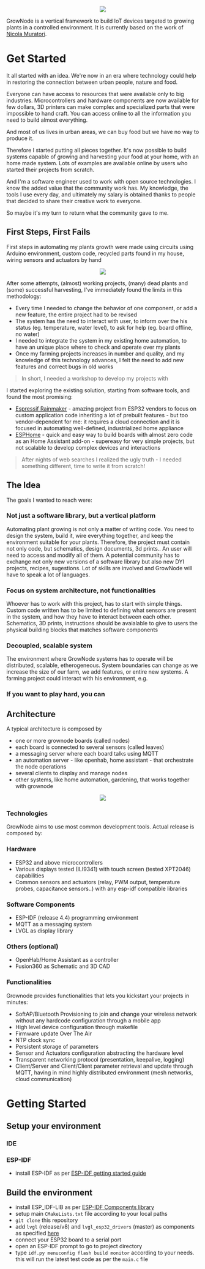 
<p align="center">
<img src="img/grownode_logo_full.png">
</p>

GrowNode is a vertical framework to build IoT devices targeted to growing plants in a controlled environment. It is currently based on the work of [Nicola Muratori](https://github.com/ogghst). 

# Get Started

It all started with an idea. We're now in an era where technology could help in restoring the connection between urban people, nature and food.

Everyone can have access to resources that were available only to big industries. Microcontrollers and hardware components are now available for few dollars, 3D printers can make complex and specialized parts that were impossible to hand craft. You can access online to all the information you need to build almost everything. 

And most of us lives in urban areas, we can buy food but we have no way to produce it. 

Therefore I started putting all pieces together. It's now possible to build systems capable of growing and harvesting your food at your home, with an home made system. Lots of examples are available online by users who started their projects from scratch. 

And I'm a software engineer used to work with open source technologies. I know the added value that the community work has. My knowledge, the tools I use every day, and ultimately my salary is obtained thanks to people that decided to share their creative work to everyone. 

So maybe it's my turn to return what the community gave to me. 

## First Steps, First Fails

First steps in automating my plants growth were made using circuits using Arduino environment, custom code, recycled parts found in my house, wiring sensors and actuators by hand

<p align="center">
<img src="img/first_steps.jpg">
</p>

After some attempts, (almost) working projects, (many) dead plants and (some) successful harvesting, I've immediately found the limits in this methodology:

 - Every time I needed to change the behavior of one component, or add a new feature, the entire project had to be revised
 - The system has the need to interact with user, to inform over the his status (eg. temperature, water level), to ask for help (eg. board offline, no water)
 - I needed to integrate the system in my existing home automation, to have an unique place where to check and operate over my plants 
 - Once my farming projects increases in number and quality, and my knowledge of this technology advances, I felt the need to add new features and correct bugs in old works

> In short, I needed a workshop to develop my projects with

I started exploring the existing solution, starting from software tools, and found the most promising:

 - [Espressif Rainmaker](https://rainmaker.espressif.com/) - amazing project from ESP32 vendors to focus on custom application code inheriting a lot of prebuilt features - but too vendor-dependent for me: it requires a cloud connection and it is focused in automating well-defined, industrialized home appliance
 - [ESPHome](https://esphome.io/index.html) - quick and easy way to build boards with almost zero code as an Home Assistant add-on - supereasy for very simple projects, but not scalable to develop complex devices and interactions

> After nights of web searches I realized the ugly truth - I needed something different, time to write it from scratch!

## The Idea 

The goals I wanted to reach were:

### Not just a software library, but a vertical platform

Automating plant growing is not only a matter of writing code. You need to design the system, build it, wire everything together, and keep the environment suitable for your plants. Therefore, the project must contain not only code, but schematics, design documents, 3d prints.. An user will need to access and modify all of them. A potential community has to exchange not only new versions of a software library but also new DYI projects, recipes, sugestions. Lot of skills are involved and GrowNode will have to speak a lot of languages.  

### Focus on system architecture, not functionalities

Whoever has to work with this project, has to start with simple things. Custom code written has to be limited to defining what sensors are present in the system, and how they have to interact between each other. Schematics, 3D prints, instructions should be avaialable to give to users the physical building blocks that matches software components 

### Decoupled, scalable system

The environment where GrowNode systems has to operate will be distributed, scalable, etherogeneous. System boundaries can change as we increase the size of our farm, we add features, or entire new systems. A farming project could interact with his environment, e.g.   

### If you want to play hard, you can



## Architecture

A typical architecture is composed by

 - one or more grownode boards (called nodes)
 - each board is connected to several sensors (called leaves)
 - a messaging server where each board talks using MQTT
 - an automation server - like openhab, home assistant - that orchestrate the node operations
 - several clients to display and manage nodes
 - other systems, like home automation, gardening, that works together with grownode

<p align="center">
<img src="img/grownode_net.png">
</p>

### Technologies

GrowNode aims to use most common development tools. Actual release is composed by:

### Hardware

 - ESP32 and above microcontrollers
 - Various displays tested (ILI9341) with touch screen (tested XPT2046) capabilities
 - Common sensors and actuators (relay, PWM output, temperature probes, capacitance sensors..) with any esp-idf compatible libraries

### Software Components

 - ESP-IDF (release 4.4) programming environment
 - MQTT as a messaging system
 - LVGL as display library

### Others (optional)

 - OpenHab/Home Assistant as a controller
 - Fusion360 as Schematic and 3D CAD

### Functionalities

Grownode provides functionalities that lets you kickstart your projects in minutes:

- SoftAP/Bluetooth Provisioning to join and change your wireless network without any hardcode configuration through a mobile app
- High level device configuration through makefile 
- Firmware update Over The Air
- NTP clock sync
- Persistent storage of parameters
- Sensor and Actuators configuration abstracting the hardware level
- Transparent networking protocol (presentation, keepalive, logging)
- Client/Server and Client/Client parameter retrieval and update through MQTT, having in mind highly distributed environment (mesh networks, cloud communication)
  
# Getting Started

## Setup your environment

### IDE

### ESP-IDF



- install ESP-IDF as per [ESP-IDF getting started guide](https://docs.espressif.com/projects/esp-idf/en/latest/esp32/get-started/)


## Build the environment

- install ESP_IDF-LIB as per [ESP-IDF Components library](https://github.com/UncleRus/esp-idf-lib)
- setup main `CMakeLists.txt` file according to your local paths
- `git clone` this repository
- add `lvgl` (release/v8) and `lvgl_esp32_drivers` (master) as components as specified [here](https://github.com/lvgl/lv_port_esp32)
- connect your ESP32 board to a serial port
- open an ESP-IDF prompt to go to project directory
- type `idf.py menuconfig flash build monitor` according to your needs. this will run the latest test code as per the `main.c` file

## 
